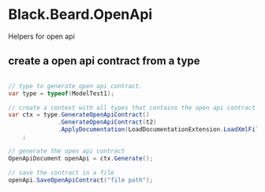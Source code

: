 # Black.Beard.OpenApi
Helpers for open api



## create a open api contract from a type
```csharp

// type to generate open api contract.
var type = typeof(ModelTest1);

// create a context with all types that contains the open api contract
var ctx = type.GenerateOpenApiContract()
              .GenerateOpenApiContract(t2)                                   // add another type
              .ApplyDocumentation(LoadDocumentationExtension.LoadXmlFiles()) // apply documentation
    ;

// generate the open api contract
OpenApiDocument openApi = ctx.Generate();

// save the contract in a file
openApi.SaveOpenApiContract("file path");

```